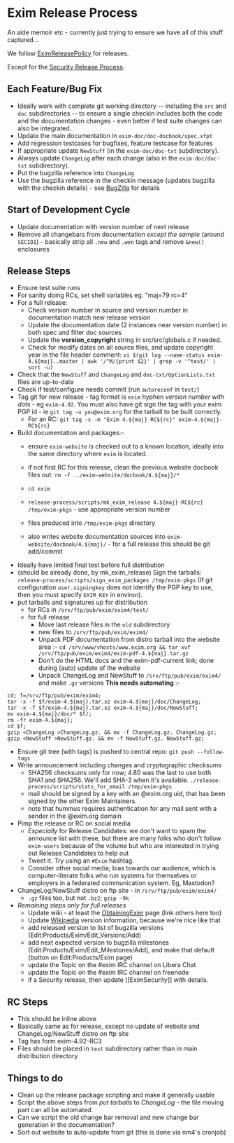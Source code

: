 Exim Release Process
====================

An aide memoir etc - currently just trying to ensure we have all of this
stuff captured...

We follow [EximReleasePolicy](EximReleasePolicy) for releases.

Except for the [Security Release Process](SecurityReleaseProcess).


Each Feature/Bug Fix
--------------------
-   Ideally work with complete git working directory -- including the
    `src` and `doc` subdirectories -- to ensure a single checkin
    includes both the code and the documentation changes - even better
    if test suite changes can also be integrated.
-   Update the main documentation in `exim-doc/doc-docbook/spec.xfpt`
-   Add regression testcases for bugfixes, feature testcase for features
-   If appropriate update `NewStuff` (in the `exim-doc/doc-txt`
    subdirectory).
-   Always update `ChangeLog` after each change (also in the
    `exim-doc/doc-txt` subdirectory).
-   Put the bugzilla reference into `ChangeLog`
-   Use the bugzilla reference in the checkin message (updates bugzilla
    with the checkin details) - see [BugZilla](BugZilla) for details

Start of Development Cycle
--------------------------
-   Update documentation with version number of next release
-   Remove all changebars from documentation *except the sample* (around
    `SECID1`) - basically strip all `.new` and `.wen` tags and remove
    `&new()` enclosures

Release Steps
-------------
-   Ensure test suite runs
-   For sanity doing RCs, set shell variables eg. "maj=79 rc=4"
-   For a full release:
    - Check version number in source and version number in documentation match new release version
    - Update the documentation date (2 instances near version number) in both spec and filter doc sources
    - Update the **version_copyright** string in src/src/globals.c if needed.
    - Check for modify dates on all source files, and update copyright year in the file header comment: `vi $(git log --name-status exim-4.${maj}..master | awk '/^M/{print $2}' | grep -v '^test/' | sort -u)`
-   Check that the `NewStuff` and `ChangeLog` and
    `doc-txt/OptionLists.txt` files are up-to-date
-   Check if test/configure needs commit (run `autoreconf` in `test/`)
-   Tag git for new release - tag format is `exim` hyphen *version
    number with dots* - eg `exim-4.92`. You must also have git
    sign the tag with your exim PGP id - ie `git tag -u you@exim.org` for
    the tarball to be built correctly.
    + For an RC: `git tag -s -m "Exim 4.${maj} RC${rc}" exim-4.${maj}-RC${rc}`
-   Build documentation and packages:-
    -   ensure `exim-website` is checked out to a known location,
	ideally into the same directory where `exim` is located.

    -   if not first RC for this release, clean the previous website docbook files out: `rm -f ../exim-website/docbook/4.${maj}/*`
    -   `cd exim`
    -   `release-process/scripts/mk_exim_release 4.${maj}-RC${rc} /tmp/exim-pkgs` - use
        appropriate version number
    -   files produced into `/tmp/exim-pkgs` directory
    -   also writes website documentation sources into
        `exim-website/docbook/4.${maj}/` - for a full release this should be
        git add/commit
-   Ideally have limited final test before full distribution
-   (should be already done, by mk_exim_release) Sign the tarballs: `release-process/scripts/sign_exim_packages /tmp/exim-pkgs`
    (If git configuration `user.signingkey` does not identify the PGP key to
    use, then you must specify `EXIM_KEY` in environ).
-   put tarballs and signatures up for distribution
    -   for RCs in `/srv/ftp/pub/exim/exim4/test/`
    -   for full release
        - Move last release files in the `old` subdirectory
        - new files to `/srv/ftp/pub/exim/exim4/`
        - Unpack PDF documentation from distro tarball into the website area :- `cd /srv/www/vhosts/www.exim.org && tar xvf /srv/ftp/pub/exim/exim4/exim-pdf-4.${maj}.tar.gz`
        - Don't do the HTML docs and the exim-pdf-current link; done during (auto) update of the website
        - Unpack ChangeLog and NewStuff to `/srv/ftp/pub/exim/exim4/` and make `.gz` versions **This needs automating** :-
~~~
cd; f=/srv/ftp/pub/exim/exim4;
tar -x -f $f/exim-4.${maj}.tar.xz exim-4.${maj}/doc/ChangeLog;
tar -x -f $f/exim-4.${maj}.tar.xz exim-4.${maj}/doc/NewStuff;
mv exim-4.${maj}/doc/* $f/;
rm -fr exim-4.${maj};
cd $f;
gzip <ChangeLog >ChangeLog.gz. && mv -f ChangeLog.gz. ChangeLog.gz;
gzip <NewStuff >NewStuff.gz. && mv -f NewStuff.gz. NewStuff.gz;
~~~

-   Ensure git tree (with tags) is pushed to central repo: `git push --follow-tags`
-   Write announcement including changes and cryptographic checksums
    -   SHA256 checksums only for now; 4.80 was the last to use both
        SHA1 and SHA256. We'll add SHA-3 when it's available.
        `./release-process/scripts/stats_for_email /tmp/exim-pkgs`
    -   mail should be signed by a key with an @exim.org uid, that has
        been signed by the other Exim Maintainers.
    -   note that hummus requires authentication for any mail sent with
        a sender in the @exim.org domain
-   Pimp the release or RC on social media
    -   *Especially* for Release Candidates: we don't want to spam the
        announce list with these, but there are many folks who don't
        follow `exim-users` because of the volume but who are interested
        in trying out Release Candidates to help out
    -   Tweet it. Try using an `#Exim` hashtag.
    -   Consider other social media; bias towards our audience, which is
        computer-literate folks who run systems for themselves or employers in
        a federated communication system.  Eg, Mastodon?
-   ChangeLog/NewStuff distro on ftp site - in
    `/srv/ftp/pub/exim/exim4/`
    -   `.gz` files too, but not `.bz2`; `gzip -9k`
-   _Remaining steps only for full releases_
    -   Update wiki - at least the [ObtainingExim](ObtainingExim) page
        (link others here too)
    -   Update [Wikipedia](http://en.wikipedia.org/wiki/Exim) version
        information, because we're nice like that
    -   add released version to list of bugzilla versions (Edit:Products/Exim/Edit_Versions/Add)
    -   add next expected version to bugzilla milestones (Edit:Products/Exim/Edit_Milestones/Add),
    and make that default (button on Edit:Products/Exim page)
    -   update the Topic on the #exim IRC channel on Libera Chat
    -   update the Topic on the #exim IRC channel on freenode
    -   if a Security release, then update [[EximSecurity]] with details.


RC Steps
--------
-   This should be inline above
-   Basically same as for release, except no update of website and
    ChangeLog/NewStuff distro on ftp site
-   Tag has form exim-4.92-RC3
-   Files should be placed in `test` subdirectory rather than in main
    distribution directory


Things to do
------------
-   Clean up the release package scripting and make it generally usable
-   Script the above steps from *put tarballs* to *ChangeLog* - the file
    moving part can all be automated.
-   Can we script the old change bar removal and new change bar
    generation in the documentation?
-   Sort out website to auto-update from git (this is done via nm4's cronjob)
